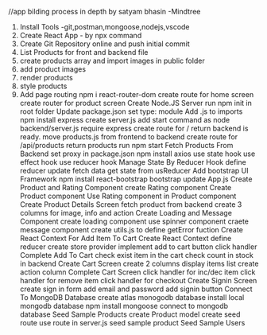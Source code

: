 //app bilding process in depth by satyam bhasin -Mindtree

1. Install Tools -git,postman,mongoose,nodejs,vscode
2. Create React App - by npx command
3. Create Git Repository online and push initial commit
4. List Products for front and backend file
5. create products array and import images in public folder
6. add product images
7. render products
8. style products
9. Add page routing
   npm i react-router-dom
   create route for home screen
   create router for product screen
   Create Node.JS Server
   run npm init in root folder
   Update package.json set type: module
   Add .js to imports
   npm install express
   create server.js
   add start command as node backend/server.js
   require express
   create route for / return backend is ready.
   move products.js from frontend to backend
   create route for /api/products
   return products
   run npm start
   Fetch Products From Backend
   set proxy in package.json
   npm install axios
   use state hook
   use effect hook
   use reducer hook
   Manage State By Reducer Hook
   define reducer
   update fetch data
   get state from usReducer
   Add bootstrap UI Framework
   npm install react-bootstrap bootstrap
   update App.js
   Create Product and Rating Component
   create Rating component
   Create Product component
   Use Rating component in Product component
   Create Product Details Screen
   fetch product from backend
   create 3 columns for image, info and action
   Create Loading and Message Component
   create loading component
   use spinner component
   craete message component
   create utils.js to define getError fuction
   Create React Context For Add Item To Cart
   Create React Context
   define reducer
   create store provider
   implement add to cart button click handler
   Complete Add To Cart
   check exist item in the cart
   check count in stock in backend
   Create Cart Screen
   create 2 columns
   display items list
   create action column
   Complete Cart Screen
   click handler for inc/dec item
   click handler for remove item
   click handler for checkout
   Create Signin Screen
   create sign in form
   add email and password
   add signin button
   Connect To MongoDB Database
   create atlas monogodb database
   install local mongodb database
   npm install mongoose
   connect to mongodb database
   Seed Sample Products
   create Product model
   create seed route
   use route in server.js
   seed sample product
   Seed Sample Users
